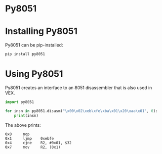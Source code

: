 # Py8051

# Installing Py8051

Py8051 can be pip-installed:

```bash
pip install py8051
```

# Using Py8051

Py8051 creates an interface to an 8051 disassembler that is also used in VEX.

```python
import py8051

for insn in py8051.disasm("\x00\x02\xeb\xfe\xba\x01\x20\xaa\x01", 0):
    print(insn)
```

The above prints:

```
0x0     nop
0x1     ljmp    0xebfe
0x4     cjne    R2, #0x01, $32
0x7     mov     R2, (0x1)
```
